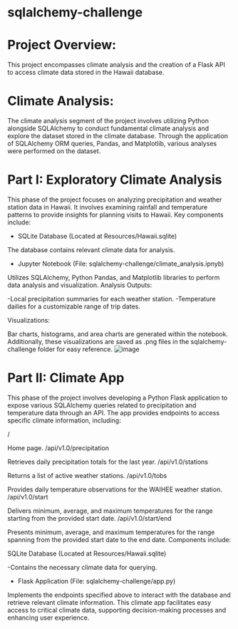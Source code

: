 # sqlalchemy-challenge
# Project Overview:
This project encompasses climate analysis and the creation of a Flask API to access climate data stored in the Hawaii database.

# Climate Analysis:
The climate analysis segment of the project involves utilizing Python alongside SQLAlchemy to conduct fundamental climate analysis and explore the dataset stored in the climate database. Through the application of SQLAlchemy ORM queries, Pandas, and Matplotlib, various analyses were performed on the dataset.

# Part I: Exploratory Climate Analysis

This phase of the project focuses on analyzing precipitation and weather station data in Hawaii. It involves examining rainfall and temperature patterns to provide insights for planning visits to Hawaii. Key components include:

- SQLite Database (Located at Resources/Hawaii.sqlite)

The database contains relevant climate data for analysis.
- Jupyter Notebook (File: sqlalchemy-challenge/climate_analysis.ipnyb)

Utilizes SQLAlchemy, Python Pandas, and Matplotlib libraries to perform data analysis and visualization.
Analysis Outputs:

-Local precipitation summaries for each weather station.
-Temperature dailies for a customizable range of trip dates.

Visualizations:

Bar charts, histograms, and area charts are generated within the notebook.
Additionally, these visualizations are saved as .png files in the sqlalchemy-challenge folder for easy reference.
![image](https://github.com/Emadkamali/sqlalchemy-challenge/assets/129677932/be754b29-6e9f-47b9-a588-18facc0b668d)

# Part II: Climate App

This phase of the project involves developing a Python Flask application to expose various SQLAlchemy queries related to precipitation and temperature data through an API. The app provides endpoints to access specific climate information, including:

/

Home page.
/api/v1.0/precipitation

Retrieves daily precipitation totals for the last year.
/api/v1.0/stations

Returns a list of active weather stations.
/api/v1.0/tobs

Provides daily temperature observations for the WAIHEE weather station.
/api/v1.0/start

Delivers minimum, average, and maximum temperatures for the range starting from the provided start date.
/api/v1.0/start/end

Presents minimum, average, and maximum temperatures for the range spanning from the provided start date to the end date.
Components include:

SQLite Database (Located at Resources/Hawaii.sqlite)

-Contains the necessary climate data for querying.
- Flask Application (File: sqlalchemy-challenge/app.py)

Implements the endpoints specified above to interact with the database and retrieve relevant climate information.
This climate app facilitates easy access to critical climate data, supporting decision-making processes and enhancing user experience.

